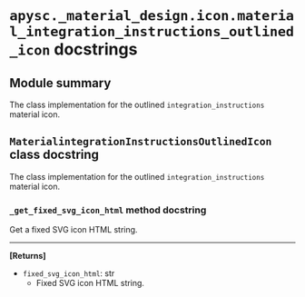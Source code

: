 # `apysc._material_design.icon.material_integration_instructions_outlined_icon` docstrings

## Module summary

The class implementation for the outlined `integration_instructions` material icon.

## `MaterialintegrationInstructionsOutlinedIcon` class docstring

The class implementation for the outlined `integration_instructions` material icon.

### `_get_fixed_svg_icon_html` method docstring

Get a fixed SVG icon HTML string.<hr>

**[Returns]**

- `fixed_svg_icon_html`: str
  - Fixed SVG icon HTML string.